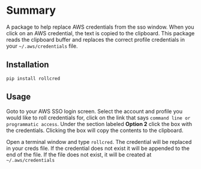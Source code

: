 # Summary

A package to help replace AWS credentials from the sso window. When you click
on an AWS credential, the text is copied to the clipboard. This package reads
the clipboard buffer and replaces the correct profile credentials in your
`~/.aws/credentials` file.

## Installation

`pip install rollcred`

## Usage

Goto to your AWS SSO login screen. Select the account and profile you would like to roll
credentials for, click on the link that says `command line or programmatic access`.
Under the section labeled **Option 2** click the box with the credentials. Clicking
the box will copy the contents to the clipboard.

Open a terminal window and type `rollcred`. The credential will be replaced in your
creds file. If the credential does not exist it will be appended to the end of the
file. If the file does not exist, it will be created at `~/.aws/credentials`
